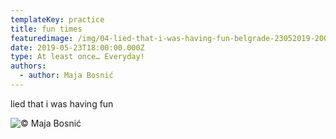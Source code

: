 ```yaml
---
templateKey: practice
title: fun times
featuredimage: /img/04-lied-that-i-was-having-fun-belgrade-23052019-2000-.jpg
date: 2019-05-23T18:00:00.000Z
type: At least once… Everyday!
authors:
  - author: Maja Bosnić
---
```

lied that i was having fun

![© Maja Bosnić](/img/04-lied-that-i-was-having-fun-belgrade-23052019-2000-.jpg "fun times © Maja Bosnić")
